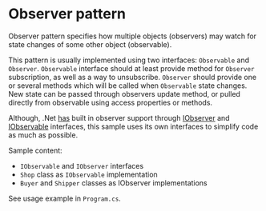 # Observer pattern

Observer pattern specifies how multiple objects (observers) may watch for state changes of some other object (observable).

This pattern is usually implemented using two interfaces: `Observable` and `Observer`. `Observable` interface should at least provide method for `Observer` subscription, as well as a way to unsubscribe. `Observer` should provide one or several methods which will be called when `Observable` state changes. New state can be passed through observers update method, or pulled
directly from observable using access properties or methods.

Although, .Net [has](https://docs.microsoft.com/en-us/dotnet/standard/events/observer-design-pattern) built in observer support through [IObserver<T>](https://docs.microsoft.com/en-us/dotnet/api/system.iobserver-1) and [IObservable<T>](https://docs.microsoft.com/en-us/dotnet/api/system.iobservable-1) interfaces, this sample uses its own interfaces to simplify code as much as possible.

Sample content:
- `IObservable` and `IObserver` interfaces
- `Shop` class as `IObservable` implementation
- `Buyer` and `Shipper` classes as IObserver implementations

See usage example in `Program.cs`.